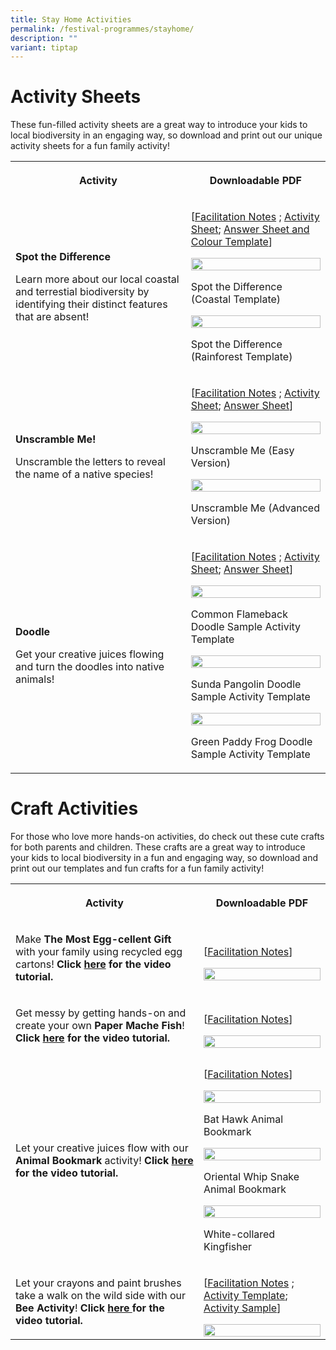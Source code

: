 ```yaml
---
title: Stay Home Activities
permalink: /festival-programmes/stayhome/
description: ""
variant: tiptap
---
```

<h1><strong>Activity Sheets</strong></h1>
<p>These fun-filled activity sheets are a great way to introduce your kids
to local biodiversity in an engaging way, so download and print out our
unique activity sheets for a fun family activity!</p>
<table style="minWidth: 50px">
<colgroup>
<col>
<col>
</colgroup>
<tbody>
<tr>
<th rowspan="1" colspan="1">
<p>Activity</p>
</th>
<th rowspan="1" colspan="1">
<p>Downloadable PDF</p>
</th>
</tr>
<tr>
<td rowspan="1" colspan="1">
<p><strong>Spot the Difference</strong> 
</p>
<p>Learn more about our local coastal and terrestial biodiversity by identifying
their distinct features that are absent!</p>
</td>
<td rowspan="1" colspan="1">
<p>[<a href="https://go.gov.sg/spotthedifference-facil" rel="noopener noreferrer nofollow" target="_blank">Facilitation Notes</a> ;
<a href="https://go.gov.sg/spotthedifferencetemplate" rel="noopener noreferrer nofollow" target="_blank">Activity Sheet</a>; <a href="https://go.gov.sg/spot-the-difference-answersheet" rel="noopener noreferrer nofollow" target="_blank">Answer Sheet and Colour Template</a>]</p>
<div class="isomer-image-wrapper">
<img style="width: 100%" height="auto" width="100%" alt="" src="/images/spot%20the%20diff%20(coastal).png">
</div>
<p>Spot the Difference (Coastal Template)</p>
<div class="isomer-image-wrapper">
<img style="width: 100%" height="auto" width="100%" alt="" src="/images/spot%20the%20diff%20(rainforest).png">
</div>
<p>Spot the Difference (Rainforest Template)</p>
</td>
</tr>
<tr>
<td rowspan="1" colspan="1">
<p><strong>Unscramble Me!</strong> 
</p>
<p>Unscramble the letters to reveal the name of a native species!</p>
</td>
<td rowspan="1" colspan="1">
<p>[<a href="https://go.gov.sg/unscrambleme-facil" rel="noopener noreferrer nofollow" target="_blank">Facilitation Notes</a> ;
<a href="https://go.gov.sg/unscramblemetemplate" rel="noopener noreferrer nofollow" target="_blank">Activity Sheet</a>; <a href="https://go.gov.sg/unscramble-me-answersheet" rel="noopener noreferrer nofollow" target="_blank">Answer Sheet</a>]</p>
<div class="isomer-image-wrapper">
<img style="width: 100%" height="auto" width="100%" alt="" src="/images/unscramble%20me%20(easy).png">
</div>
<p>Unscramble Me (Easy Version)</p>
<div class="isomer-image-wrapper">
<img style="width: 100%" height="auto" width="100%" alt="" src="/images/umscramble%20me%20advanced.png">
</div>
<p>Unscramble Me (Advanced Version)</p>
</td>
</tr>
<tr>
<td rowspan="1" colspan="1">
<p><strong>Doodle</strong> 
</p>
<p>Get your creative juices flowing and turn the doodles into native animals!</p>
</td>
<td rowspan="1" colspan="1">
<p>[<a href="https://go.gov.sg/doodle-facil" rel="noopener noreferrer nofollow" target="_blank">Facilitation Notes</a> ;
<a href="https://go.gov.sg/doodleactivitytemplate" rel="noopener noreferrer nofollow" target="_blank">Activity Sheet</a>; <a href="https://go.gov.sg/doodle-answersheet" rel="noopener noreferrer nofollow" target="_blank">Answer Sheet</a>]</p>
<div class="isomer-image-wrapper">
<img style="width: 100%" height="auto" width="100%" alt="" src="/images/doodle%20-%20common%20flameback.png">
</div>
<p>Common Flameback Doodle Sample Activity Template</p>
<div class="isomer-image-wrapper">
<img style="width: 100%" height="auto" width="100%" alt="" src="/images/doodle%20-%20sunda%20pangolin.png">
</div>
<p>Sunda Pangolin Doodle Sample Activity Template</p>
<div class="isomer-image-wrapper">
<img style="width: 100%" height="auto" width="100%" alt="" src="/images/doodle%20-%20green%20paddy%20frog.png">
</div>
<p>Green Paddy Frog Doodle Sample Activity Template</p>
</td>
</tr>
</tbody>
</table>
<h1><strong>Craft Activities</strong></h1>
<p>For those who love more hands-on activities, do check out these cute crafts
for both parents and children. These crafts are a great way to introduce
your kids to local biodiversity in a fun and engaging way, so download
and print out our templates and fun crafts for a fun family activity!</p>
<table style="minWidth: 50px">
<colgroup>
<col>
<col>
</colgroup>
<tbody>
<tr>
<th rowspan="1" colspan="1">
<p>Activity</p>
</th>
<th rowspan="1" colspan="1">
<p>Downloadable PDF</p>
</th>
</tr>
<tr>
<td rowspan="1" colspan="1">
<p>Make <strong>The Most Egg-cellent Gift</strong> with your family using recycled
egg cartons! <strong>Click <a href="https://drive.google.com/file/d/1nSBkiHyD5xjd4Q057mT35gsl6hzVpM0U/view?usp=share_link" rel="noopener noreferrer nofollow" target="_blank">here</a> for the video tutorial.</strong>
</p>
</td>
<td rowspan="1" colspan="1">
<p>[<a href="https://go.gov.sg/themosteggcellentgift-facil" rel="noopener noreferrer nofollow" target="_blank">Facilitation Notes</a>]</p>
<div class="isomer-image-wrapper">
<img style="width: 100%" height="auto" width="100%" alt="" src="/images/the%20most%20excellent%20gift.png">
</div>
</td>
</tr>
<tr>
<td rowspan="1" colspan="1">
<p>Get messy by getting hands-on and create your own <strong>Paper Mache Fish</strong>! <strong>Click <a href="https://drive.google.com/file/d/13IMVOCKoOYEIUfuAhzWHbLt08KHkAwRE/view?usp=share_link" rel="noopener noreferrer nofollow" target="_blank">here</a> for the video tutorial.</strong>
</p>
</td>
<td rowspan="1" colspan="1">
<p>[<a href="https://go.gov.sg/papermachefish-facilnotes" rel="noopener noreferrer nofollow" target="_blank">Facilitation Notes</a>]</p>
<div class="isomer-image-wrapper">
<img style="width: 100%" height="auto" width="100%" alt="" src="/images/paper%20mache%20fish.png">
</div>
</td>
</tr>
<tr>
<td rowspan="1" colspan="1">
<p>Let your creative juices flow with our <strong>Animal Bookmark</strong> activity! <strong>Click <a href="https://drive.google.com/file/d/1xjsDQZszzvZ8wQpxQXFtNYr9HiWkR16i/view?usp=share_link" rel="noopener noreferrer nofollow" target="_blank">here</a> for the video tutorial.</strong>
</p>
</td>
<td rowspan="1" colspan="1">
<p>[<a href="https://go.gov.sg/animalbookmark-facilnotes" rel="noopener noreferrer nofollow" target="_blank">Facilitation Notes</a>]</p>
<div class="isomer-image-wrapper">
<img style="width: 100%" height="auto" width="100%" alt="" src="/images/bat%20hawk%20animal%20bookmark.png">
</div>
<p>Bat Hawk Animal Bookmark</p>
<div class="isomer-image-wrapper">
<img style="width: 100%" height="auto" width="100%" alt="" src="/images/oriental%20whip%20snake%20animal%20bookmark.png">
</div>
<p>Oriental Whip Snake Animal Bookmark</p>
<div class="isomer-image-wrapper">
<img style="width: 100%" height="auto" width="100%" alt="" src="/images/white-collared%20kingfisher%20animal%20bookmark.png">
</div>
<p>White-collared Kingfisher</p>
</td>
</tr>
<tr>
<td rowspan="1" colspan="1">
<p>Let your crayons and paint brushes take a walk on the wild side with our <strong>Bee Activity</strong>! <strong>Click <a href="https://drive.google.com/file/d/1Xgqunko4CLCQY9RN7QW8k-uhLyd4Xs_P/view?usp=share_link" rel="noopener noreferrer nofollow" target="_blank">here </a>for the video tutorial.</strong>
</p>
</td>
<td rowspan="1" colspan="1">
<p>[<a href="https://go.gov.sg/createyourbeefamily-facilnotes" rel="noopener noreferrer nofollow" target="_blank">Facilitation Notes</a> ;
<a href="https://go.gov.sg/beeactivitytemplate" rel="noopener noreferrer nofollow" target="_blank">Activity Template</a>; <a href="https://go.gov.sg/beefamilyactivitysample" rel="noopener noreferrer nofollow" target="_blank">Activity Sample</a>]</p>
<div class="isomer-image-wrapper">
<img style="width: 100%" height="auto" width="100%" alt="" src="/images/bee%20activity.png">
</div>
</td>
</tr>
</tbody>
</table>
<p></p>